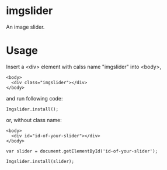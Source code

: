 # imgslider
An image slider.

# Usage
Insert a \<div\> element with calss name "imgslider" into \<body\>,
```
<body>
  <div class="imgslider"></div>
</body>
```
and run following code:
```
Imgslider.install();
```
or, without class name:
```
<body>
  <div id="id-of-your-slider"></div>
</body>
```
```
var slider = document.getElementById('id-of-your-slider');

Imgslider.install(slider);
```
